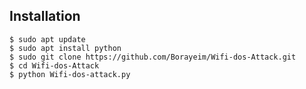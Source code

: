 
## Installation

```shell
$ sudo apt update
$ sudo apt install python
$ sudo git clone https://github.com/Borayeim/Wifi-dos-Attack.git 
$ cd Wifi-dos-Attack
$ python Wifi-dos-attack.py
```
